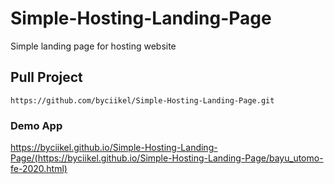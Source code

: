 # Simple-Hosting-Landing-Page
Simple landing page for hosting website

## Pull Project
```
https://github.com/byciikel/Simple-Hosting-Landing-Page.git
```

### Demo App

https://byciikel.github.io/Simple-Hosting-Landing-Page/(https://byciikel.github.io/Simple-Hosting-Landing-Page/bayu_utomo-fe-2020.html)
